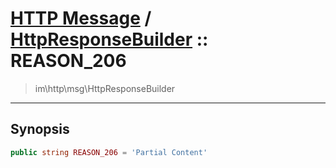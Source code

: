 # [HTTP Message](http.md) / [HttpResponseBuilder](http-HttpResponseBuilder.md) :: REASON_206
 > im\http\msg\HttpResponseBuilder
____

## Synopsis
```php
public string REASON_206 = 'Partial Content'
```
